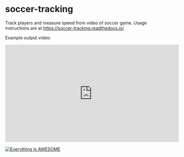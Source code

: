 # soccer-tracking
Track players and measure speed from video of soccer game. Usage instructions are at https://soccer-tracking.readthedocs.io/

Example output video:
<iframe width="560" height="315" src="https://www.youtube.com/embed/hmcKE-3u0LE" title="YouTube video player" frameborder="0" allow="accelerometer; autoplay; clipboard-write; encrypted-media; gyroscope; picture-in-picture" allowfullscreen></iframe>

[![Everything Is AWESOME](https://img.youtube.com/vi/StTqXEQ2l-Y/0.jpg)](https://www.youtube.com/watch?v=StTqXEQ2l-Y "Everything Is AWESOME")

